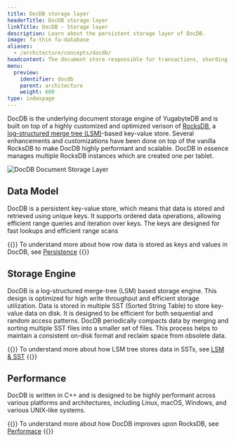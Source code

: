 ```yaml
---
title: DocDB storage layer
headerTitle: DocDB storage layer
linkTitle: DocDB - Storage layer
description: Learn about the persistent storage layer of DocDB.
image: fa-thin fa-database
aliases:
  - /architecture/concepts/docdb/
headcontent: The document store responsible for transactions, sharding, replication, and persistence.
menu:
  preview:
    identifier: docdb
    parent: architecture
    weight: 600
type: indexpage
---
```


DocDB is the underlying document storage engine of YugabyteDB and is built on top of a highly customized and optimized verison of [RocksDB](http://rocksdb.org/), a [log-structured merge tree (LSM)](./lsm-sst)-based key-value store. Several enhancements and customizations have been done on top of the vanilla RocksDB to make DocDB highly performant and scalable. DocDB in essence manages multiple RocksDB instances which are created one per tablet.

![DocDB Document Storage Layer](/images/architecture/docdb-rocksdb.png)

## Data Model

DocDB is a persistent key-value store, which means that data is stored and retrieved using unique keys. It supports ordered data operations, allowing efficient range queries and iteration over keys. The keys are designed for fast lookups and efficient range scans

{{<tip>}}
To understand more about how row data is stored as keys and values in DocDB, see [Persistence](./data-model)
{{</tip>}}

## Storage Engine

DocDB is a log-structured merge-tree (LSM) based storage engine. This design is optimized for high write throughput and efficient storage utilization. Data is stored in multiple SST (Sorted String Table) to store key-value data on disk. It is designed to be efficient for both sequential and random access patterns. DocDB periodically compacts data by merging and sorting multiple SST files into a smaller set of files. This process helps to maintain a consistent on-disk format and reclaim space from obsolete data.

{{<tip>}}
To understand more about how LSM tree stores data in SSTs, see [LSM & SST](./lsm-sst)
{{</tip>}}

## Performance

DocDB is written in C++ and is designed to be highly performant across various platforms and architectures, including Linux, macOS, Windows, and various UNIX-like systems.

{{<tip>}}
To understand more about how DocDB improves upon RocksDB, see [Performace](./performance)
{{</tip>}}
